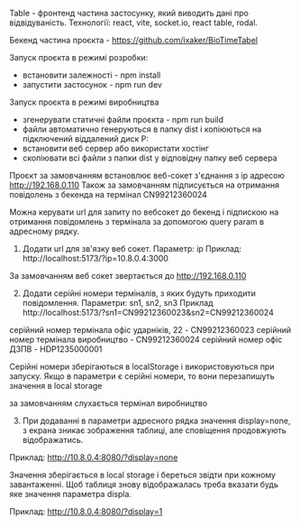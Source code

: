 Table - фронтенд частина застосунку, який виводить дані про відвідуваність.
Технології: react, vite, socket.io, react table, rodal.

Бекенд частина проєкта - https://github.com/ixaker/BioTimeTabel

Запуск проєкта в режимі розробки:

- встановити залежності - npm install
- запустити застосунок - npm run dev

Запуск проєкта в режимі виробництва

- згенерувати статичні файли проєкта - npm run build
- файли автоматично генеруються в папку dist і копіюються на підключений віддалений диск P:
- встановити веб сервер або використати хостінг
- скопіювати всі файли з папки dist у відповідну папку веб сервера

Проєкт за замовчанням встановлює веб-сокет з'єднання з ip адресою http://192.168.0.110
Також за замовчанням підписується на отримання повідолень з бекенда на термінал CN99212360024

Можна керувати url для запиту по вебсокет до бекенд і підпискою на отримання повідомлень з термінала за допомогою query param в адресному рядку.

1. Додати url для зв'язку веб сокет. Параметр: ip
   Приклад: http://localhost:5173/?ip=10.8.0.4:3000

За замовчанням веб сокет звертається до http://192.168.0.110

2. Додати серійні номери терміналів, з яких будуть приходити повідомлення. Параметри: sn1, sn2, sn3
   Приклад http://localhost:5173/?sn1=CN99212360023&sn2=CN99212360024

серійний номер термінала офіс ударніків, 22 - CN99212360023
серійний номер термінала виробництво - CN99212360024
серійний номер офіс ДЗПВ - HDP1235000001

Серійні номери зберігаються в localStorage і використовуються при запуску.
Якщо в параметри є серійні номери, то вони перезапишуть значення в local storage

за замовчанням слухається термінал виробництво

3. При додаванні в параметри адресного рядка значення display=none, з екрана зникає зображення таблиці, але сповіщення продовжують відображатись.

Приклад: http://10.8.0.4:8080/?display=none

Значення зберігається в local storage і береться звідти при кожному завантаженні.
Щоб таблиця знову відображалась треба вказати будь яке значення параметра displa.

Приклад: http://10.8.0.4:8080/?display=1
